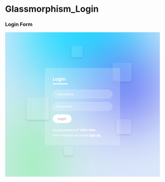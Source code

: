# Glassmorphism_Login 



### Login Form

![image-20220512210136559](README.assets/image-20220512210136559.png)